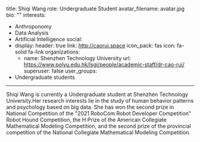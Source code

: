 title: Shiqi Wang
role: Undergraduate Student
avatar_filename: avatar.jpg
bio: ""
interests:
  - Anthroponomy
  - Data Analysis
  - Artificial Intelligence
social:
  - display:
      header: true
    link: http://caorui.space
    icon_pack: fas
    icon: fa-solid fa-link
organizations:
    - name: Shenzhen Technology University
      url: https://www.polyu.edu.hk/lsgi/people/academic-staff/dr-cao-rui/
superuser: false
user_groups:
  - Undergraduate students
---
Shiqi Wang is currently a Undergraduate student at Shenzhen Technology University.Her research interests lie in the study of human behavior patterns and psychology based on big data. She has won the second prize in National Competition of the "2021 RoboCom Robot Developer Competition" Robot Hound Competition, the H Prize of the American Collegiate Mathematical Modeling Competition, and the second prize of the provincial competition of the National Collegiate Mathematical Modeling Competition.

